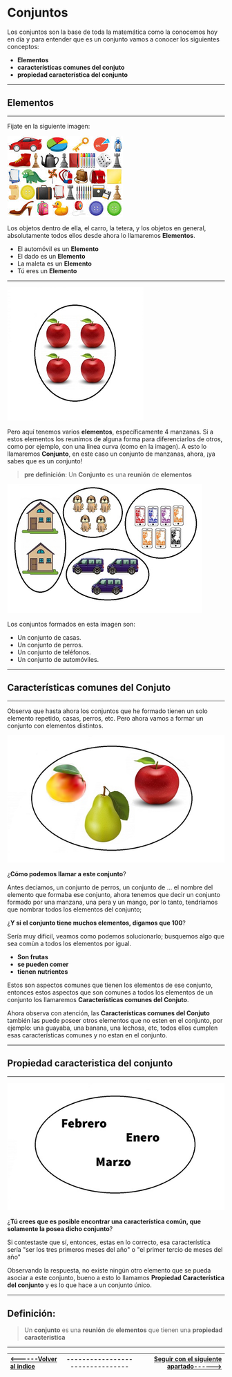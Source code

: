 
# **Conjuntos**
Los conjuntos son la base de toda la matemática como la conocemos hoy en día y para entender que es un conjunto vamos a conocer los siguientes conceptos:

* **Elementos**
* **características comunes del conjuto**
* **propiedad característica del conjunto**
---
## **Elementos**
___

Fijate en la siguiente imagen:

![imagen](/imagenes/imagen2.jpg)

Los objetos dentro de ella, el carro, la tetera, y los objetos en general, absolutamente todos ellos desde ahora lo llamaremos **Elementos**.

 * El automóvil es un **Elemento**
 * El dado es un **Elemento**
 * La maleta es un **Elemento**
 * Tú eres un **Elemento**
___
![](/imagenes/imagen4.jpg)

Pero aquí tenemos varios **elementos**, específicamente 4 manzanas. Si a estos elementos los reunimos de alguna forma para diferenciarlos de otros, como por ejemplo, con una linea curva (como en la imagen). A esto lo llamaremos **Conjunto**, en este caso un conjunto de manzanas, ahora, ¡ya sabes que es un conjunto!

> **pre definición**: Un **Conjunto** es una **reunión** de **elementos**

![imagen](/imagenes/imagen.jpg)

Los conjuntos formados en esta imagen son:

* Un conjunto de casas.
* Un conjunto de perros.
* Un conjunto de teléfonos.
* Un conjunto de automóviles.

___
## **Características comunes del Conjuto**
___

 Observa que hasta ahora los conjuntos que he formado tienen un solo elemento repetido, casas, perros, etc. Pero ahora vamos a formar un conjunto con elementos distintos.

 ![](/imagenes/imagen1.jpg)

¿**Cómo podemos llamar a este conjunto**?

Antes deciamos, un conjunto de perros, un conjunto de ... el nombre del elemento que formaba ese conjunto, ahora tenemos que decir un conjunto formado por una manzana, una pera y un mango, por lo tanto, tendríamos que nombrar todos los elementos del conjunto;  

¿**Y si el conjunto tiene muchos elementos, digamos que 100**?

 Sería muy difícil, veamos como podemos solucionarlo; busquemos algo que sea comùn a todos los elementos por igual. 

* **Son frutas** 
* **se pueden comer**
* **tienen nutrientes**

Estos son aspectos comunes que tienen los elementos de ese conjunto, entonces estos aspectos que son comunes a todos los elementos de un conjunto los llamaremos **Características comunes del Conjuto**.

Ahora observa con atención, las **Características comunes del Conjuto** también las puede poseer otros elementos que no esten en el conjunto, por ejemplo:  una guayaba, una banana, una lechosa, etc, todos ellos cumplen esas características comunes y no estan en el conjunto.
___
## **Propiedad caracteristica del conjunto**
___

![imagen](/imagenes/imagen3.jpg)

 ¿**Tú crees que es posible encontrar una característica común, que solamente la posea dicho conjunto**?
 
Si contestaste que sí, entonces, estas en lo correcto, esa característica sería "ser los tres primeros meses del año" o "el primer tercio de meses del año"

Observando la respuesta, no existe ningún otro elemento que se pueda asociar a este conjunto, bueno a esto lo llamamos **Propiedad Característica del conjunto** y es lo que hace a un conjunto único.
___
## **Definición:**

> Un **conjunto** es una **reunión** de **elementos** que tienen una **propiedad caracteristica** 
___

| [<------Volver al indice ](/README.md)|--------------------------------|[Seguir con el siguiente apartado------>](/Documentos/2.Representación/README.md)|
|:-|:-:|-:|

